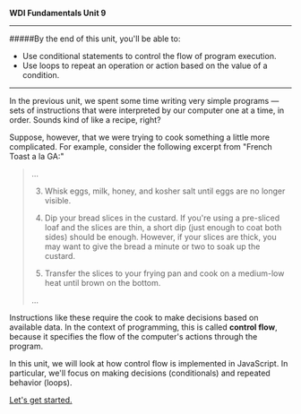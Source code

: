 **WDI Fundamentals Unit 9**

---

#####By the end of this unit, you'll be able to:
* Use conditional statements to control the flow of program execution.
* Use loops to repeat an operation or action based on the value of a condition.

---

In the previous unit, we spent some time writing very simple programs — sets of instructions that were interpreted by our computer one at a time, in order. Sounds kind of like a recipe, right?

Suppose, however, that we were trying to cook something a little more complicated. For example, consider the following excerpt from "French Toast a la GA:"
> ...
>
> 3) Whisk eggs, milk, honey, and kosher salt until eggs are no longer visible.
>
> 4) Dip your bread slices in the custard. If you're using a pre-sliced loaf and the slices are thin, a short dip (just enough to coat both sides) should be enough. However, if your slices are thick, you may want to give the bread a minute or two to soak up the custard.
>
> 5) Transfer the slices to your frying pan and cook on a medium-low heat until brown on the bottom.
>
> ...

Instructions like these require the cook to make decisions based on available data. In the context of programming, this is called **control flow**, because it specifies the flow of the computer's actions through the program.

In this unit, we will look at how control flow is implemented in JavaScript. In particular, we'll focus on making decisions (conditionals) and repeated behavior (loops).

[Let's get started.](02_lesson.md)

